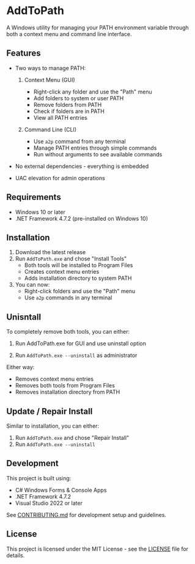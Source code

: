 # AddToPath

A Windows utility for managing your PATH environment variable through both a context menu and command line interface.

## Features

- Two ways to manage PATH:

  1. Context Menu (GUI)
     - Right-click any folder and use the "Path" menu
     - Add folders to system or user PATH
     - Remove folders from PATH
     - Check if folders are in PATH
     - View all PATH entries
     
  2. Command Line (CLI)
     - Use `a2p` command from any terminal
     - Manage PATH entries through simple commands
     - Run without arguments to see available commands
- No external dependencies - everything is embedded
- UAC elevation for admin operations

## Requirements

- Windows 10 or later
- .NET Framework 4.7.2 (pre-installed on Windows 10)

## Installation

1. Download the latest release
2. Run `AddToPath.exe` and chose "Install Tools"
   - Both tools will be installed to Program Files
   - Creates context menu entries
   - Adds installation directory to system PATH
3. You can now:
   - Right-click folders and use the "Path" menu
   - Use `a2p` commands in any terminal

## Unisntall

To completely remove both tools, you can either:
1. Run AddToPath.exe for GUI and use uninstall option

2. Run `AddToPath.exe --uninstall` as administrator

Either way:
- Removes context menu entries
- Removes both tools from Program Files
- Removes installation directory from PATH

## Update / Repair Install

Similar to installation, you can either:
1. Run `AddToPath.exe` and chose "Repair Install"
2. Run `AddToPath.exe --uninstall`

## Development

This project is built using:
- C# Windows Forms & Console Apps
- .NET Framework 4.7.2
- Visual Studio 2022 or later

See [CONTRIBUTING.md](CONTRIBUTING.md) for development setup and guidelines.

## License

This project is licensed under the MIT License - see the [LICENSE](LICENSE) file for details.

